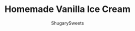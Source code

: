 ---
layout: ../../layouts/MarkdownPostLayout.astro
title: Homemade Vanilla Ice Cream
author: ShugarySweets
pubDate: 2020-09-17
description: "The best homemade Vanilla Ice Cream for making sundaes, scooping on top of pie or enjoying with a slice of birthday cake. It doesn&#x27;t get any better than the simple joy of a rich, creamy vanilla ice cream!"
image_url: https://www.shugarysweets.com/wp-content/uploads/2020/09/homemade-vanilla-ice-cream-25-scaled.jpg
tags: ["Desserts","American"]
calories: 370
protein: 4
carbohydrates: 30
fats: 27
fiber: 0
ingredients: ["1 ¾ cups heavy whipping cream","1 ¼ cup whole milk","¾ cup granulated sugar","⅛ teaspoon salt","1 Tablespoon of vanilla extract"]
serves: 6
time: "12 hours 5 minutes"
prepTime: "5 minutes"
instructions: ["In a large bowl, whisk all ingredients together. ","Pour directly into an ice cream maker and follow directions per manufacturer’s instructions for churning. ","Once churning is complete, pour into an airtight, freezer-safe container and freeze at least 12 hours before serving."]
nutrition: ["370 calories","30 grams carbohydrates","84 milligrams cholesterol","27 grams fat","0 grams fiber","4 grams protein","17 grams saturated fat","83 milligrams sodium","30 grams sugar","1 grams trans fat","8 grams unsaturated fat"]
---